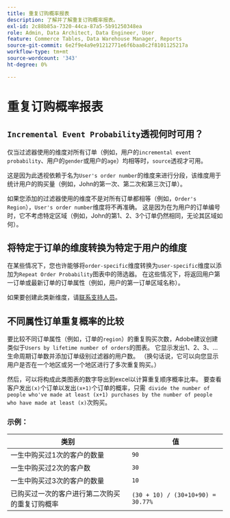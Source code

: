 ```yaml
---
title: 重复订购概率报表
description: 了解并了解重复订购概率报表。
exl-id: 2c88b85a-7320-44ca-87a5-5b91250348ea
role: Admin, Data Architect, Data Engineer, User
feature: Commerce Tables, Data Warehouse Manager, Reports
source-git-commit: 6e2f9e4a9e91212771e6f6baa8c2f8101125217a
workflow-type: tm+mt
source-wordcount: '343'
ht-degree: 0%

---
```


# 重复订购概率报表

## `Incremental Event Probability`透视何时可用？

仅当过滤器使用的维度对所有订单（例如，用户的`incremental event probability`、用户的`gender`或用户的`age`）均相等时，`source`透视才可用。

这是因为此透视依赖于名为`User's order number`的维度来进行分段，该维度用于统计用户的购买量（例如，John的第一次、第二次和第三次订单）。

如果您添加的过滤器使用的维度不是对所有订单都相等（例如，`Order's Region`），`User's order number`维度将不再准确。 这是因为在为用户的订单编号时，它不考虑特定区域（例如，John的第1、2、3个订单仍然相同，无论其区域如何）。

## 将特定于订单的维度转换为特定于用户的维度

在某些情况下，您也许能够将`order-specific`维度转换为`user-specific`维度以添加为`Repeat Order Probability`图表中的筛选器。 在这些情况下，将返回用户第一订单或最新订单的订单属性（例如，用户的第一订单区域名称）。

如果要创建此类新维度，请[联系支持人员](https://experienceleague.adobe.com/docs/commerce-knowledge-base/kb/troubleshooting/miscellaneous/mbi-service-policies.html?lang=zh-Hans)。

## 不同属性订单重复概率的比较

要比较不同订单属性（例如，订单的`region`）的重复购买次数，Adobe建议创建类似于`Users by lifetime number of orders`的图表。 它显示发出1、2、3、...生命周期订单数并添加订单级别过滤器的用户数。 （换句话说，它可以向您显示用户是否在一个地区或另一个地区进行了多次重复购买。）

然后，可以将构成此类图表的数字导出到excel以计算重复顺序概率比率。 要查看客户发出`(x)`个订单以发出`(x+1)`个订单的概率，只需` divide the number of people who've made at least (x+1) purchases by the number of people who have made at least (x)`次购买。

### 示例：

| 类别 | 值 |
|---|---|
| 一生中购买过1次的客户的数量 | `90` |
| 一生中购买过2次的客户数 | `30` |
| 一生中购买过3次的客户的数量 | `10` |
| 已购买过一次的客户进行第二次购买的重复订购概率 | `(30 + 10) / (30+10+90) = 30.77%` |
